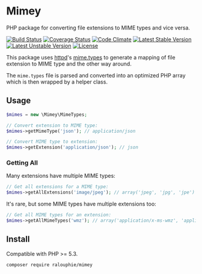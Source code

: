 Mimey
=====

PHP package for converting file extensions to MIME types and vice versa.

[![Build Status](https://travis-ci.org/ralouphie/mimey.svg?branch=master)](https://travis-ci.org/ralouphie/mimey)
[![Coverage Status](https://coveralls.io/repos/ralouphie/mimey/badge.svg?branch=master&service=github)](https://coveralls.io/github/ralouphie/mimey?branch=master)
[![Code Climate](https://codeclimate.com/github/ralouphie/mimey/badges/gpa.svg)](https://codeclimate.com/github/ralouphie/mimey)
[![Latest Stable Version](https://poser.pugx.org/ralouphie/mimey/v/stable.png)](https://packagist.org/packages/ralouphie/mimey)
[![Latest Unstable Version](https://poser.pugx.org/ralouphie/mimey/v/unstable.png)](https://packagist.org/packages/ralouphie/mimey)
[![License](https://poser.pugx.org/ralouphie/mimey/license.png)](https://packagist.org/packages/ralouphie/mimey)

This package uses [httpd][]'s [mime.types][] to generate a mapping of file extension to MIME type and the other way around.

The `mime.types` file is parsed and converted into an optimized PHP array which is then wrapped by a helper class.

[httpd]: https://httpd.apache.org/docs/current/programs/httpd.html
[mime.types]: https://svn.apache.org/repos/asf/httpd/httpd/trunk/docs/conf/mime.types

## Usage

```php
$mimes = new \Mimey\MimeTypes;

// Convert extension to MIME type:
$mimes->getMimeType('json'); // application/json

// Convert MIME type to extension:
$mimes->getExtension('application/json'); // json
```

### Getting All

Many extensions have multiple MIME types:

```php
// Get all extensions for a MIME type:
$mimes->getAllExtensions('image/jpeg'); // array('jpeg', 'jpg', 'jpe')
```

It's rare, but some MIME types have multiple extensions too:

```php
// Get all MIME types for an extension:
$mimes->getAllMimeTypes('wmz'); // array('application/x-ms-wmz', 'application/x-msmetafile')
```

## Install

Compatible with PHP >= 5.3.

```
composer require ralouphie/mimey
```
